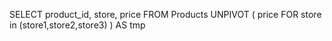 SELECT
product_id,
store,
price
FROM Products
UNPIVOT
(
price
FOR store in (store1,store2,store3)
) AS tmp